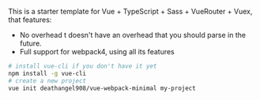 This is a starter template for Vue + TypeScript + Sass + VueRouter + Vuex, that features:

  - No overhead t doesn't have an overhead that you should parse in the future.
  - Full support for webpack4, using all its features

```bash
# install vue-cli if you don't have it yet
npm install -g vue-cli
# create a new project
vue init deathangel908/vue-webpack-minimal my-project
```